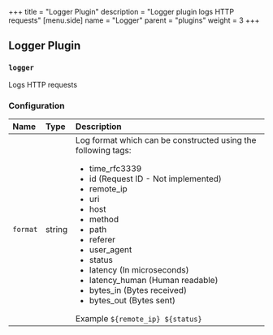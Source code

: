 +++
title = "Logger Plugin"
description = "Logger plugin logs HTTP requests"
[menu.side]
  name = "Logger"
  parent = "plugins"
  weight = 3
+++

## Logger Plugin

### `logger`

Logs HTTP requests

### Configuration

<table>
  <thead>
    <tr>
      <th align="left">Name</th>
      <th align="left">Type</th>
      <th align="left">Description</th>
    </tr>
  </thead>
  <tbody>
    <tr>
      <td align="left"><code>format</code></td>
      <td align="left">string</td>
      <td align="left">
        Log format which can be constructed using the following tags:
        <ul>
          <li>time_rfc3339</li>
          <li>id (Request ID - Not implemented)</li>
          <li>remote_ip</li>
          <li>uri</li>
          <li>host</li>
          <li>method</li>
          <li>path</li>
          <li>referer</li>
          <li>user_agent</li>
          <li>status</li>
          <li>latency (In microseconds)</li>
          <li>latency_human (Human readable)</li>
          <li>bytes_in (Bytes received)</li>
          <li>bytes_out (Bytes sent)</li>
        </ul>
        Example <code>${remote_ip} ${status}</code>
      </td>
    </tr>
  </tbody>
</table>
